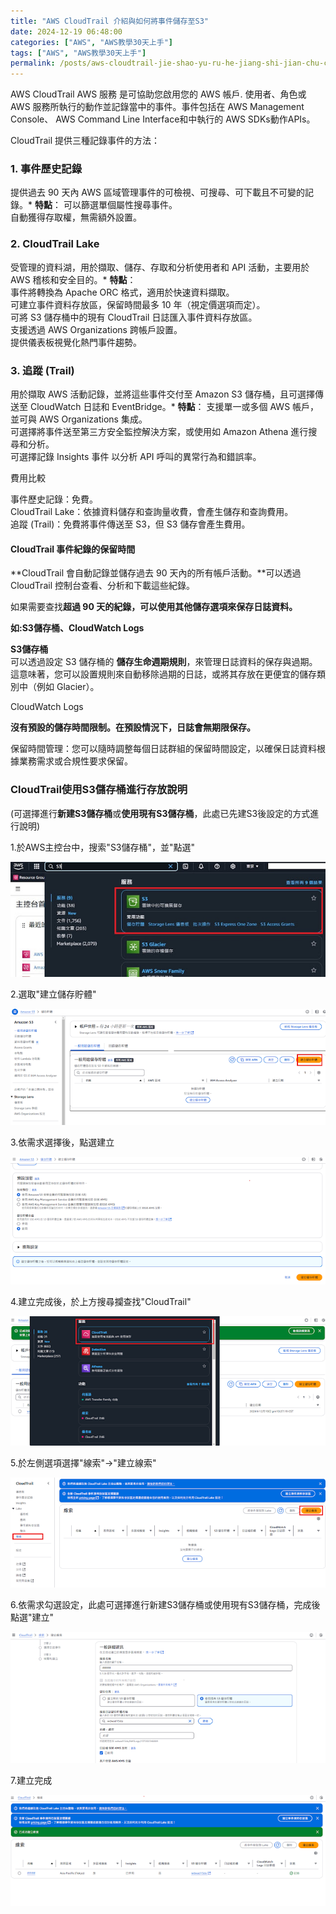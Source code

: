 ```yaml
---
title: "AWS CloudTrail 介紹與如何將事件儲存至S3"
date: 2024-12-19 06:48:00
categories: ["AWS", "AWS教學30天上手"]
tags: ["AWS", "AWS教學30天上手"]
permalink: /posts/aws-cloudtrail-jie-shao-yu-ru-he-jiang-shi-jian-chu-cun-zhi-s3/
---
```

AWS CloudTrail AWS 服務 是可協助您啟用您的 AWS 帳戶. 使用者、角色或 AWS 服務所執行的動作並記錄當中的事件。事件包括在 AWS Management Console、 AWS Command Line Interface和中執行的 AWS SDKs動作APIs。

CloudTrail 提供三種記錄事件的方法：

### 1. **事件歷史記錄**

提供過去 90 天內 AWS 區域管理事件的可檢視、可搜尋、可下載且不可變的記錄。* **特點**：
可以篩選單個屬性搜尋事件。  
自動獲得存取權，無需額外設置。

### 2. **CloudTrail Lake**

受管理的資料湖，用於擷取、儲存、存取和分析使用者和 API 活動，主要用於 AWS 稽核和安全目的。* **特點**：  
  事件將轉換為 Apache ORC 格式，適用於快速資料擷取。  
  可建立事件資料存放區，保留時間最多 10 年（視定價選項而定）。  
  可將 S3 儲存桶中的現有 CloudTrail 日誌匯入事件資料存放區。  
  支援透過 AWS Organizations 跨帳戶設置。  
  提供儀表板視覺化熱門事件趨勢。

### 3. **追蹤 (Trail)**

用於擷取 AWS 活動記錄，並將這些事件交付至 Amazon S3 儲存桶，且可選擇傳送至 CloudWatch 日誌和 EventBridge。* **特點**：
支援單一或多個 AWS 帳戶，並可與 AWS Organizations 集成。  
可選擇將事件送至第三方安全監控解決方案，或使用如 Amazon Athena 進行搜尋和分析。  
可選擇記錄 Insights 事件 以分析 API 呼叫的異常行為和錯誤率。

費用比較

事件歷史記錄：免費。  
CloudTrail Lake：依據資料儲存和查詢量收費，會產生儲存和查詢費用。  
追蹤 (Trail)：免費將事件傳送至 S3，但 S3 儲存會產生費用。

#### CloudTrail 事件紀錄的保留時間

**CloudTrail 會自動記錄並儲存過去 90 天內的所有帳戶活動。**可以透過 CloudTrail 控制台查看、分析和下載這些紀錄。

如果需要查找**超過 90 天的紀錄，可以使用其他儲存選項來保存日誌資料。**

**如:S3****儲存桶****、CloudWatch Logs**

**S3儲存桶**  
可以透過設定 S3 儲存桶的 **儲存生命週期規則**，來管理日誌資料的保存與過期。這意味著，您可以設置規則來自動移除過期的日誌，或將其存放在更便宜的儲存類別中（例如 Glacier）。

CloudWatch Logs

**沒有預設的儲存時間限制。在預設情況下，日誌會無期限保存。**

保留時間管理：您可以隨時調整每個日誌群組的保留時間設定，以確保日誌資料根據業務需求或合規性要求保留。

### CloudTrail使用S3儲存桶進行存放說明

(可選擇進行**新建S3儲存桶**或**使用現有S3儲存桶**，此處已先建S3後設定的方式進行說明)

1.於AWS主控台中，搜索"S3儲存桶"，並"點選"

[![](/assets/images/001.jpg)](https://blogger.googleusercontent.com/img/b/R29vZ2xl/AVvXsEhjGabmjnV8N5a0XZ0q2DSF2cjBXn9giGgJ82eEd6wnOJHaLGTzMY-xLKMQ7v9AqFXdErKeZ7Kpcu0kv2pGsBb3auywNcZZw6vjRlYmDzQltsUu1VRbDS9cgn1S5YisLhLZcIYNjaOjezhsCnhcxqpYOxTgfqywk1WLrZh4Qy9vJE2B2homocIYSal5gJs/s990/001.jpg)

  

2.選取"建立儲存貯體"

[![](/assets/images/002.png)](https://blogger.googleusercontent.com/img/b/R29vZ2xl/AVvXsEgDxu4SKk9nNCjDLQFI-CmIRvurAnMM6VNXaCSevtn98M9AQxjyMqB6D10z0sg-KdEeT43H4G_UNHNllaXvOkElLaHbR6ltZP405qknAK9fWK2f1I5gI4YYHRlkxIRfCSGLHtUZTnwZbVi6kBZFAw0MnkVM3v9pWKPDc_GnK23hgwnnO0R8JTAu77UQ-dM/s1565/002.png)

3.依需求選擇後，點選建立  

[![](/assets/images/003.png)](https://blogger.googleusercontent.com/img/b/R29vZ2xl/AVvXsEhZLC0ufoX6m1HFiWRYQXXRKDJ5sDqWqv7_57qOqrrFUTiFyYm2zWhNZzOoMCZd_L0ax590zscTkXryHiI_Hkfiv6HuNoJfxEq07uyHOZ1Qk7oO97NzqmZZDWgNrRg_4B-CCX9zbE-y34k8s4G_gMDfQ3c12F33l0dh-f441ixTsJnWNbkENO9LOqyMFhI/s1562/003.png)

  

4.建立完成後，於上方搜尋攔查找"CloudTrail"

[![](/assets/images/004.png)](https://blogger.googleusercontent.com/img/b/R29vZ2xl/AVvXsEhTalfnYE4oaVawotNqUaaYMOSU6LIMapXXf1zLxnWeZvJC3YWMPA69xZUMpIY-yZo8_nMXDL1DEwgLaNPylWjNZg9kyEnpRX0XbD1t7L9qz5D95ktIe1Lo3dFa-LnY46QrZFPFme9NdFsruHcF1N7G1A6etUDPApTSjVxOiqS2NLA9gJT4Hy-FJeyLxiE/s1559/004.png)

  

5.於左側選項選擇"線索"→"建立線索"

[![](/assets/images/005.png)](https://blogger.googleusercontent.com/img/b/R29vZ2xl/AVvXsEhPMTVrJjYKphA8WERJnfBSyzji3YtPXajrK7ymmFVLceDdL4CuUznPq0baL0AmBlgOIXr2o8FZkm6Up1-JXd15GtkyloTqLBXS8RfvwNZGTzIkpasqsaaJNgivCGiVgFBojyPdf-KTTDk06nm_i_FWQ5UkCdVocZYRXrbTwWKbFlZ5NQqzIhD3Ee-72yI/s1575/005.png)

  

6.依需求勾選設定，此處可選擇進行新建S3儲存桶或使用現有S3儲存桶，完成後點選"建立"

[![](/assets/images/006.png)](https://blogger.googleusercontent.com/img/b/R29vZ2xl/AVvXsEg1P-a0k244iriVDJH8_Aqarrurj9focyvLdOVG5gc0ZK37ghN_rmsNG6J8nNvl9HkSqrPPjx8YfRboSreR1-IjNl35OisFKr4c89nCqqlURFS8r1vvA9Sdy0N5PC-W9iTcU_d_Wx3Wf3DhgToSgNP3fY_hs6ef7d-r8ztC2qohrhoiA0E04eaCe2ppnGc/s1560/006.png)

  

7.建立完成

[![](/assets/images/007.png)](https://blogger.googleusercontent.com/img/b/R29vZ2xl/AVvXsEi_sc4wvaSlZqrS_R8Q4o0mn8-BlUmUNHPfK_EzsSvI9MKurd7taJrN5ICoBhuuGoD4WGeyiKOI5ZObA_uub9d1tKqE4I0quuu5Bvqsww3U93wY7D7cRqXcJfsnRDJiqKixv8U5txntDdbyl7gwx0Y_c3tHfW6E99cdn6eHPZDlaSg9p3jXuwH9HVlk3VM/s1568/007.png)